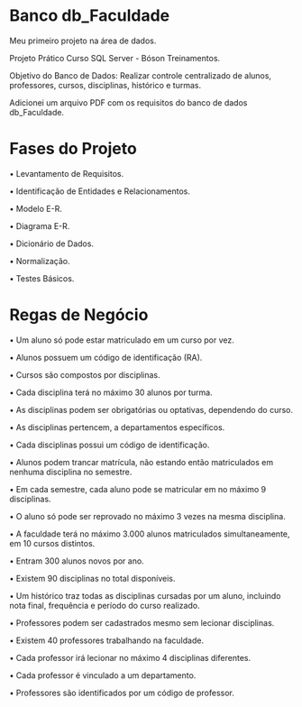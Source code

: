 # Banco db_Faculdade

Meu primeiro projeto na área de dados.

Projeto Prático Curso SQL Server - Bóson Treinamentos.

Objetivo do Banco de Dados: Realizar controle centralizado de alunos, professores, cursos, disciplinas, histórico e turmas.

Adicionei um arquivo PDF com os requisitos do banco de dados db_Faculdade.

# Fases do Projeto 

• Levantamento de Requisitos.

• Identificação de Entidades e Relacionamentos.

• Modelo E-R.

• Diagrama E-R.

• Dicionário de Dados.

• Normalização.

• Testes Básicos.

# Regas de Negócio

• Um aluno só pode estar matriculado em um curso por vez.

• Alunos possuem um código de identificação (RA).

• Cursos são compostos por disciplinas.

• Cada disciplina terá no máximo 30 alunos por turma.

• As disciplinas podem ser obrigatórias ou optativas, dependendo do curso.

• As disciplinas pertencem, a departamentos específicos.

• Cada disciplinas possui um código de identificação.

• Alunos podem trancar matrícula, não estando então matriculados em nenhuma disciplina no semestre.

• Em cada semestre, cada aluno pode se matricular em no máximo 9 disciplinas.

• O aluno só pode ser reprovado no máximo 3 vezes na mesma disciplina.

• A faculdade terá no máximo 3.000 alunos matriculados simultaneamente, em 10 cursos distintos.

• Entram 300 alunos novos por ano.

• Existem 90 disciplinas no total disponíveis.

• Um histórico traz todas as disciplinas cursadas por um aluno, incluindo nota final, frequência e período do curso realizado.

• Professores podem ser cadastrados mesmo sem lecionar disciplinas.

• Existem 40 professores trabalhando na faculdade.

• Cada professor irá lecionar no máximo 4 disciplinas diferentes.

• Cada professor é vinculado a um departamento.

• Professores são identificados por um código de professor.
